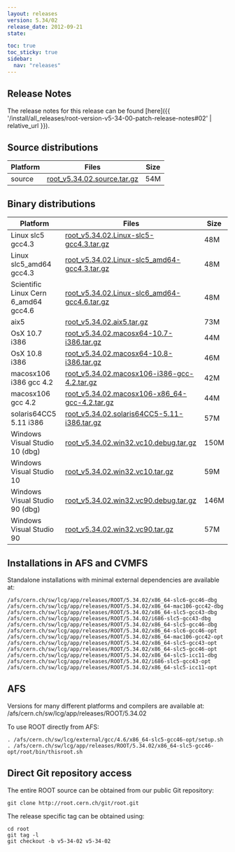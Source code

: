 ```yaml
---
layout: releases
version: 5.34/02
release_date: 2012-09-21
state:

toc: true
toc_sticky: true
sidebar:
  nav: "releases"
---
```



## Release Notes

The release notes for this release can be found [here]({{ '/install/all_releases/root-version-v5-34-00-patch-release-notes#02' | relative_url }}).

## Source distributions

| Platform       | Files | Size |
|-----------|-------|-----|
| source | [root_v5.34.02.source.tar.gz](https://root.cern.ch/download/root_v5.34.02.source.tar.gz) |  54M |


## Binary distributions

| Platform       | Files | Size |
|-----------|-------|-----|
| Linux slc5 gcc4.3 | [root_v5.34.02.Linux-slc5-gcc4.3.tar.gz](https://root.cern.ch/download/root_v5.34.02.Linux-slc5-gcc4.3.tar.gz) |  48M |
| Linux slc5_amd64 gcc4.3 | [root_v5.34.02.Linux-slc5_amd64-gcc4.3.tar.gz](https://root.cern.ch/download/root_v5.34.02.Linux-slc5_amd64-gcc4.3.tar.gz) |  48M |
| Scientific Linux Cern 6_amd64 gcc4.6 | [root_v5.34.02.Linux-slc6_amd64-gcc4.6.tar.gz](https://root.cern.ch/download/root_v5.34.02.Linux-slc6_amd64-gcc4.6.tar.gz) |  48M |
| aix5 | [root_v5.34.02.aix5.tar.gz](https://root.cern.ch/download/root_v5.34.02.aix5.tar.gz) |  73M |
| OsX 10.7 i386 | [root_v5.34.02.macosx64-10.7-i386.tar.gz](https://root.cern.ch/download/root_v5.34.02.macosx64-10.7-i386.tar.gz) |  44M |
| OsX 10.8 i386 | [root_v5.34.02.macosx64-10.8-i386.tar.gz](https://root.cern.ch/download/root_v5.34.02.macosx64-10.8-i386.tar.gz) |  46M |
| macosx106 i386 gcc 4.2 | [root_v5.34.02.macosx106-i386-gcc-4.2.tar.gz](https://root.cern.ch/download/root_v5.34.02.macosx106-i386-gcc-4.2.tar.gz) |  42M |
| macosx106 gcc 4.2 | [root_v5.34.02.macosx106-x86_64-gcc-4.2.tar.gz](https://root.cern.ch/download/root_v5.34.02.macosx106-x86_64-gcc-4.2.tar.gz) |  44M |
| solaris64CC5 5.11 i386 | [root_v5.34.02.solaris64CC5-5.11-i386.tar.gz](https://root.cern.ch/download/root_v5.34.02.solaris64CC5-5.11-i386.tar.gz) |  57M |
| Windows Visual Studio 10 (dbg) | [root_v5.34.02.win32.vc10.debug.tar.gz](https://root.cern.ch/download/root_v5.34.02.win32.vc10.debug.tar.gz) | 150M |
| Windows Visual Studio 10 | [root_v5.34.02.win32.vc10.tar.gz](https://root.cern.ch/download/root_v5.34.02.win32.vc10.tar.gz) |  59M |
| Windows Visual Studio 90 (dbg) | [root_v5.34.02.win32.vc90.debug.tar.gz](https://root.cern.ch/download/root_v5.34.02.win32.vc90.debug.tar.gz) | 146M |
| Windows Visual Studio 90 | [root_v5.34.02.win32.vc90.tar.gz](https://root.cern.ch/download/root_v5.34.02.win32.vc90.tar.gz) |  57M |



## Installations in AFS and CVMFS
Standalone installations with minimal external dependencies are available at:
~~~
/afs/cern.ch/sw/lcg/app/releases/ROOT/5.34.02/x86_64-slc6-gcc46-dbg
/afs/cern.ch/sw/lcg/app/releases/ROOT/5.34.02/x86_64-mac106-gcc42-dbg
/afs/cern.ch/sw/lcg/app/releases/ROOT/5.34.02/x86_64-slc5-gcc43-dbg
/afs/cern.ch/sw/lcg/app/releases/ROOT/5.34.02/i686-slc5-gcc43-dbg
/afs/cern.ch/sw/lcg/app/releases/ROOT/5.34.02/x86_64-slc5-gcc46-dbg
/afs/cern.ch/sw/lcg/app/releases/ROOT/5.34.02/x86_64-slc6-gcc46-opt
/afs/cern.ch/sw/lcg/app/releases/ROOT/5.34.02/x86_64-mac106-gcc42-opt
/afs/cern.ch/sw/lcg/app/releases/ROOT/5.34.02/x86_64-slc5-gcc43-opt
/afs/cern.ch/sw/lcg/app/releases/ROOT/5.34.02/x86_64-slc5-gcc46-opt
/afs/cern.ch/sw/lcg/app/releases/ROOT/5.34.02/x86_64-slc5-icc11-dbg
/afs/cern.ch/sw/lcg/app/releases/ROOT/5.34.02/i686-slc5-gcc43-opt
/afs/cern.ch/sw/lcg/app/releases/ROOT/5.34.02/x86_64-slc5-icc11-opt
~~~

## AFS
Versions for many different platforms and compilers are available at:
/afs/cern.ch/sw/lcg/app/releases/ROOT/5.34.02

To use ROOT directly from AFS:
~~~
. /afs/cern.ch/sw/lcg/external/gcc/4.6/x86_64-slc5-gcc46-opt/setup.sh
. /afs/cern.ch/sw/lcg/app/releases/ROOT/5.34.02/x86_64-slc5-gcc46-opt/root/bin/thisroot.sh
~~~

## Direct Git repository access
The entire ROOT source can be obtained from our public Git repository:

~~~
git clone http://root.cern.ch/git/root.git
~~~
The release specific tag can be obtained using:
~~~
cd root
git tag -l
git checkout -b v5-34-02 v5-34-02
~~~

